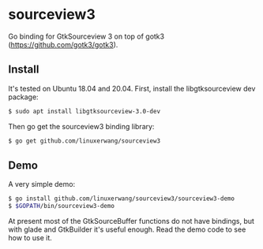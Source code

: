 # sourceview3

Go binding for GtkSourceview 3 on top of gotk3 (https://github.com/gotk3/gotk3).

## Install

It's tested on Ubuntu 18.04 and 20.04. First, install the libgtksourceview
dev package:

```bash
$ sudo apt install libgtksourceview-3.0-dev
```

Then go get the sourceview3 binding library:

```bash
$ go get github.com/linuxerwang/sourceview3
```

## Demo

A very simple demo:

```bash
$ go install github.com/linuxerwang/sourceview3/sourceview3-demo
$ $GOPATH/bin/sourceview3-demo
```

At present most of the GtkSourceBuffer functions do not have bindings, but with
glade and GtkBuilder it's useful enough. Read the demo code to see how to use
it.
